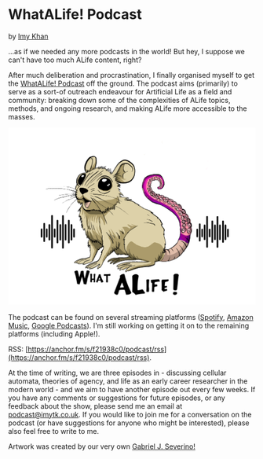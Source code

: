 # WhatALife! Podcast
by [Imy Khan](www.imytk.co.uk)

...as if we needed any more podcasts in the world! But hey, I suppose we can't have too much ALife content, right? 

After much deliberation and procrastination, I finally organised myself to get the [WhatALife! Podcast](https://podcast.imytk.co.uk/) off the ground. The podcast aims (primarily) to serve as a sort-of outreach endeavour for Artificial Life as a field and community: breaking down some of the complexities of ALife topics, methods, and ongoing research, and making ALife more accessible to the masses. 

![WhatALife! Podcast cover image)](images/WhatALife.png)

The podcast can be found on several streaming platforms ([Spotify](https://open.spotify.com/show/3u2WswlGc9tThXCYHonUGy), [Amazon Music](https://music.amazon.co.uk/podcasts/0ae1dcb0-6f2d-40ec-9e75-d9c938142ba3/what-alife-podcast?refMarker=null), [Google Podcasts](https://podcasts.google.com/feed/aHR0cHM6Ly9hbmNob3IuZm0vcy9mMjE5MzhjMC9wb2RjYXN0L3Jzcw)). I'm still working on getting it on to the remaining platforms (including Apple!).

RSS: [https://anchor.fm/s/f21938c0/podcast/rss](https://anchor.fm/s/f21938c0/podcast/rss).

At the time of writing, we are three episodes in - discussing cellular automata, theories of agency, and life as an early career researcher in the modern world - and we aim to have another episode out every few weeks. If you have any comments or suggestions for future episodes, or any feedback about the show, please send me an email at podcast@imytk.co.uk. If you would like to join me for a conversation on the podcast (or have suggestions for anyone who might be interested), please also feel free to write to me.

Artwork was created by our very own [Gabriel J. Severino!](http://twitter.com/GJSeverino)
